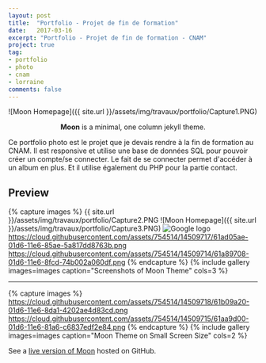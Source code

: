 ```yaml
---
layout: post
title:  "Portfolio - Projet de fin de formation"
date:   2017-03-16
excerpt: "Portfolio - Projet de fin de formation - CNAM"
project: true
tag:
- portfolio
- photo
- cnam
- lorraine
comments: false
---
```


![Moon Homepage]({{ site.url }}/assets/img/travaux/portfolio/Capture1.PNG)    

<center><b>Moon</b> is a minimal, one column jekyll theme.</center>

 Ce portfolio photo est le projet que je devais rendre à la fin de formation au CNAM. Il est responsive et utilise une base de données SQL pour pouvoir créer un compte/se connecter. Le fait de se connecter permet d'accéder à un album en plus. Et il utilise également du PHP pour la partie contact.


## Preview

{% capture images %}
	{{ site.url }}/assets/img/travaux/portfolio/Capture2.PNG
  ![Moon Homepage]({{ site.url }}/assets/img/travaux/portfolio/Capture3.PNG)
  ![Google logo](https://www.google.fr/images/srpr/logo11w.png "google logo")
	https://cloud.githubusercontent.com/assets/754514/14509717/61ad05ae-01d6-11e6-85ae-5a817dd8763b.png
	https://cloud.githubusercontent.com/assets/754514/14509714/61a89708-01d6-11e6-8fcd-74b002a060df.png
{% endcapture %}
{% include gallery images=images caption="Screenshots of Moon Theme" cols=3 %}

---

{% capture images %}
	https://cloud.githubusercontent.com/assets/754514/14509718/61b09a20-01d6-11e6-8da1-4202ae4d83cd.png
	https://cloud.githubusercontent.com/assets/754514/14509715/61aa9d00-01d6-11e6-81a6-c6837edf2e84.png
{% endcapture %}
{% include gallery images=images caption="Moon Theme on Small Screen Size" cols=2 %}      

See a [live version of Moon](http://taylantatli.github.io/Moon) hosted on GitHub.      
